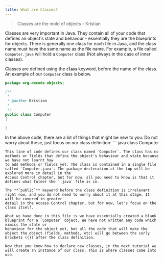 ```yaml
---
title: What are Classes?
---
```

> Classes are the mold of objects - Kristian

Classes are very important in Java. They contain all of your code that defines an object's state and behavour - essentially they are the blueprints for objects. 
There is generally one class for each file in Java, and the class name must have the same name as the file name. For example, a file called `Computer.java` will hold a
`Computer` class (Not always in the case of inner classes).

Classes are defined using the **`class`** keyword, before the name of the class. An example of our `Computer` class is below.


``` java
package org.decode.objects;

/**
 * 
 * @author Kristian
 *
 */
public class Computer
{

}
```

In the above code, there are a lot of things that might be new to you. Do not worry about these, just focus on our class definition: ``` java
class Computer
```
This line of code defines our class named `Computer`. The class has no methods or fields that define the object's behaviour and state because we have not learnt how
to add methods or fields yet. The class is contained in a single file called `Computer.java`. The package decleration at the top will be explored more in detail in the 
Access Control chapter, but for now, all you need to know is that it defines what folder the `.java` file is in.

The **`public`** keyword before the class definition is irrelevant right now, and you do not need to worry about it at this stage. It will be covered in greater
detail in the Access Control chapter, but for now, let's focus on the class itself.

What we have done in this file is we have essentially created a blank blueprint for a `Computer` object. We have not written any code which mimics the state or 
behaviour for the object yet, but all the code that will make the object the object (fields, methods, etc) will go between the curly brackets ({}) after the class definition.

Now that you know how to declare new classes, in the next tutorial we will create an instance of our class. This is where classes come into use.
